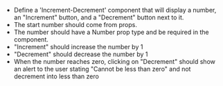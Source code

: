 - Define a 'Increment-Decrement' component that will display a number, an "Increment" button, and a "Decrement" button next to it.
- The start number should come from props.
- The number should have a Number prop type and be required in the component.
- "Increment" should increase the number by 1
- "Decrement" should decrease the number by 1
- When the number reaches zero, clicking on "Decrement" should show an alert to the user stating "Cannot be less than zero" and not decrement into less than zero